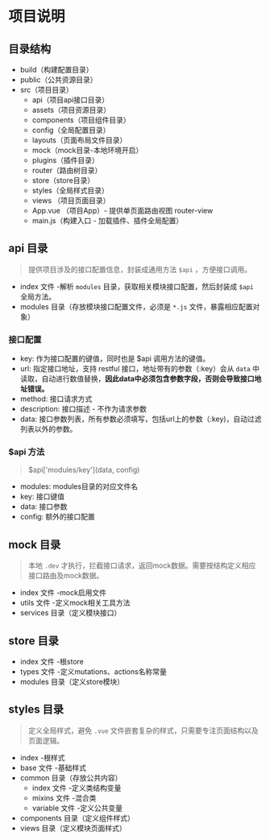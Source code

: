 # 项目说明

## 目录结构

- build（构建配置目录）
- public（公共资源目录）
- src（项目目录）
  - api（项目api接口目录）
  - assets（项目资源目录）
  - components（项目组件目录）
  - config（全局配置目录）
  - layouts（页面布局文件目录）
  - mock（mock目录-本地环境开启）
  - plugins（插件目录）
  - router（路由树目录）
  - store（store目录）
  - styles（全局样式目录）
  - views （项目页面目录）
  - App.vue （项目App）- 提供单页面路由视图 router-view
  - main.js（构建入口 - 加载插件、插件全局配置）

## api 目录

> 提供项目涉及的接口配置信息，封装成通用方法 `$api` ，方便接口调用。

- index 文件 -解析 `modules` 目录，获取相关模块接口配置，然后封装成 `$api` 全局方法。
- modules 目录（存放模块接口配置文件，必须是 `*.js` 文件，暴露相应配置对象）

### 接口配置

- key: 作为接口配置的键值，同时也是 $api 调用方法的键值。
- url: 指定接口地址，支持 restful 接口，地址带有的参数（:key）会从 `data` 中读取，自动进行数值替换，**因此data中必须包含参数字段，否则会导致接口地址错误。**
- method: 接口请求方式
- description: 接口描述 - 不作为请求参数
- data: 接口参数列表，所有参数必须填写，包括url上的参数（:key)，自动过滤列表以外的参数。

### $api 方法

> $api['modules/key'](data, config)

- modules: modules目录的对应文件名
- key: 接口键值
- data: 接口参数
- config: 额外的接口配置

## mock 目录

> 本地 `.dev` 才执行，拦截接口请求，返回mock数据。需要按结构定义相应接口路由及mock数据。

- index 文件 -mock启用文件
- utils 文件 -定义mock相关工具方法
- services 目录（定义模块接口）

## store 目录

- index 文件 -根store
- types 文件 -定义mutations、actions名称常量
- modules 目录（定义store模块）

## styles 目录

> 定义全局样式，避免 `.vue` 文件嵌套复杂的样式，只需要专注页面结构以及页面逻辑。

- index -根样式
- base 文件 -基础样式
- common 目录（存放公共内容）
  - index 文件 -定义类结构变量
  - mixins 文件 -混合类
  - variable 文件 -定义公共变量
- components 目录（定义组件样式）
- views 目录（定义模块页面样式）
